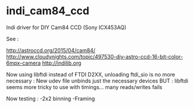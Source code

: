 # indi_cam84_ccd
Indi driver for DIY Cam84 CCD (Sony ICX453AQ)

See :

http://astroccd.org/2015/04/cam84/
http://www.cloudynights.com/topic/497530-diy-astro-ccd-16-bit-color-6mpx-camera
http://indilib.org

Now using libftdi instead of FTDI D2XX, unloading ftdi_sio is no more necessary :
New udev file unbinds just the necessary devices
BUT : libftdi seems more tricky to use with timings... many reads/writes fails

Now testing :
-2x2 binning
-Framing

